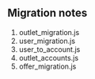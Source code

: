 ## Migration notes

1. outlet_migration.js
2. user_migration.js
3. user_to_account.js
4. outlet_accounts.js
5. offer_migration.js
